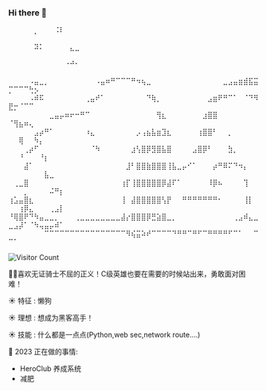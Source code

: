 ### Hi there 👋

<!--
**ACEKILLER-YOU/ACEKILLER-YOU** is a ✨ _special_ ✨ repository because its `README.md` (this file) appears on your GitHub profile.

Here are some ideas to get you started:

- 🔭 I’m currently working on ...
- 🌱 I’m currently learning ...
- 👯 I’m looking to collaborate on ...
- 🤔 I’m looking for help with ...
- 💬 Ask me about ...
- 📫 How to reach me: ...
- 😄 Pronouns: ...
- ⚡ Fun fact: ...
-->
⠀⠀⠀⠀⠀⡀⠀⠀⠀⠨⠇⠀⠀⠀⠀⠀⠀⠀⠀⠀⠀⠀⠀⠀⠀⠀⠀⠀⠀⠀⠀⠀⠀⠀⠀⠀⠀⠀⠀⠀⠀⠀⠀⠀⠀⠀⠀⠀⠀⠀⠀⠀⠀⠀⠀⠀⠀⠀⠀⠀
⠀⠀⠀⠀⠀⠽⠅⠀⠀⠀⠀⠀⣄⣀⠀⠀⠀⠀⠀⠀⠀⠀⠀⠀⠀⠀⠀⠀⠀⠀⠀⠀⠀⠀⠀⠀⠀⠀⠀⠀⠀⠀⠀⠀⠀⠀⠀⠀⠀⠀⠀⠀⠀⠀⠀⠀⠀⠀⠀⠀
⠀⠀⠀⠀⠀⠀⠀⠀⠀⠀⠀⠐⠚⠂⠀⠀⠀⠀⠀⠀⠀⠀⠀⠀⠀⠀⠀⠀⠀⠀⠀⠀⠀⠀⠀⠀⠀⠀⠀⠀⠀⠀⠀⠀⠀⠀⠀⠀⠀⠀⠀⠀⠀⠀⠀⠀⠀⠀⠀⠀
⠀⠀⠀⠀⠠⣤⣀⡀⠀⠀⠀⠀⠀⠀⠀⠀⠀⠠⣤⠶⠛⠉⠉⠉⠛⠲⢦⣀⠀⠀⠀⠀⠀⠀⠀⠀⠀⠀⠀⠀⠀⠀⣀⣠⣤⣶⣾⣯⣭⡉⠉⠉⠉⢓⡢⠀⠀⠀⠀⠀
⠀⠀⠀⠀⠠⠾⠯⠀⠀⠀⠀⠀⠀⠀⠀⢀⣤⠞⠁⠀⠀⠀⠀⠀⠀⠀⠀⠙⢷⡀⠀⠀⠀⠀⠀⠀⠀⠀⠀⣠⣶⠟⠛⠉⠁⠀⠈⠙⠻⣟⡒⠈⠉⠉⠀⠀⠀⠀⠀⠀
⠀⠀⠀⠀⠀⠀⠀⠀⣀⣤⡤⠶⠖⠒⠛⠉⠀⠀⠀⠀⠀⠀⠀⠀⠀⠀⠀⠀⠀⢻⣆⠀⠀⠀⠀⠀⠀⠀⣰⣿⣿⠀⠀⠀⠀⠀⠀⠀⠀⠈⢻⣦⠶⢄⠀⠀⠀⠀⠀⠀
⠀⠀⠀⠀⠀⣠⡴⠛⠁⠀⠀⠀⠀⠀⠀⠰⣄⠀⠀⠀⠀⠀⠀⠀⠀⡠⢠⣦⣧⣶⣹⣆⠀⠀⠀⠀⠀⢰⣿⣿⠃⠀⠀⡀⠀⠀⠀⠀⠀⠀⠀⢿⠀⠀⠳⡄⠀⠀⠀⠀
⠀⠀⠀⢀⡴⠋⠀⠀⠀⠀⠀⠀⠀⠀⠀⠀⠈⠳⠀⠀⠀⠀⠀⠀⣰⢣⣿⡿⣻⣿⣧⣿⠀⠀⠀⠀⣠⣿⡿⠃⠀⠀⠀⣳⡀⠀⠀⠀⠀⠀⠀⠘⠀⠀⠀⠘⡆⠀⠀⠀
⠀⠀⠀⣼⠁⠀⠀⠀⠀⠀⠀⠀⠀⠀⠀⠀⠀⠀⠀⠀⠀⠀⠀⣸⠃⣿⣿⣷⣿⣿⣿⢸⣧⣀⡤⠊⠁⠀⠀⠀⡴⠛⠿⠍⠙⠲⡄⠀⠀⠀⠀⠀⠀⠀⠀⠀⣧⣀⠀⠀
⠀⢀⣀⣿⠀⠀⠀⠀⠀⠀⠀⠀⠀⠀⠀⠀⠀⠀⠀⠀⠀⠀⢰⡏⢸⣿⣿⣿⣿⣿⡿⣼⠏⠁⠀⠀⠀⠀⠀⠸⡿⠦⠀⠀⠀⠀⢹⠀⠀⠀⠀⠀⡀⠀⠀⠀⠀⠬⠛⡆
⢰⣡⣤⣿⣆⠀⠀⠀⠀⠀⠀⠀⠀⠀⠀⠀⠀⠀⠀⠀⠀⠀⢸⠀⣼⣿⣿⣿⣿⣿⢣⡟⠀⠀⠛⠛⠛⠛⠛⠛⠛⠂⠀⠀⠀⠀⢸⡇⠀⠀⠀⢰⡿⣄⠀⠀⠀⢀⣠⡇
⠘⢿⣿⠟⠙⠳⣤⣀⣀⡀⠀⠀⠀⢀⣀⣀⣀⣀⣀⣀⣀⣀⣼⡔⣿⣿⣿⡿⣛⣵⣿⣀⡀⠀⠀⠀⠀⠀⠀⠀⠀⠀⠀⠀⢀⣠⠾⣄⣀⣀⣠⡼⠁⠈⠳⢤⣤⡤⠾⠁
⠀⠀⠀⠀⠀⠀⠀⠉⠉⠉⠉⠉⠉⠉⠉⠉⠉⠉⠉⠉⠉⠉⠉⠻⢮⣭⠵⠞⠉⠉⠉⠉⠙⠛⠛⠉⠛⠋⠉⠛⠛⠛⠛⠋⠉⠁⠀⠀⠉⠉⠁⠀⠀⠀⠀⠀⠀⠀⠀⠀

![Visitor Count](https://profile-counter.glitch.me/ACEKILLER-YOU/count.svg)

🦸‍♂️喜欢无证骑士不屈的正义！C级英雄也要在需要的时候站出来，勇敢面对困难！

☀️ 特征 : 懒狗

☀️ 理想 : 想成为黑客高手！

☀️ 技能 : 什么都是一点点(Python,web sec,network route....)

📓 2023 正在做的事情:
- HeroClub 养成系统
- 减肥

